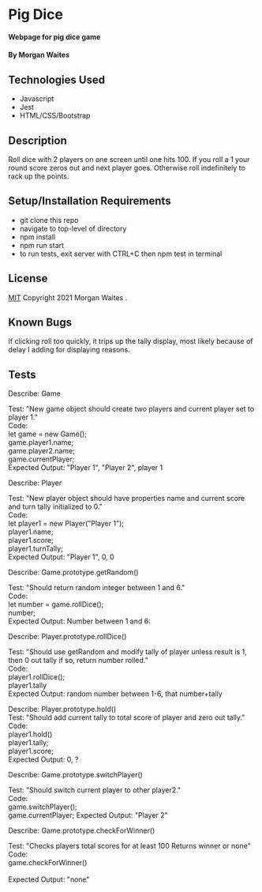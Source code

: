 # Pig Dice

#### Webpage for pig dice game

#### By Morgan Waites

## Technologies Used

* Javascript
* Jest
* HTML/CSS/Bootstrap

## Description

Roll dice with 2 players on one screen until one hits 100. If you roll a 1 your round score zeros out and next player goes. Otherwise roll indefinitely to rack up the points.

## Setup/Installation Requirements

* git clone this repo
* navigate to top-level of directory
* npm install
* npm run start
* to run tests, exit server with CTRL+C then npm test in terminal

## License
[MIT](https://opensource.org/licenses/MIT) Copyright 2021 Morgan Waites .

## Known Bugs

If clicking roll too quickly, it trips up the tally display, most likely because of delay I adding for displaying reasons.

## Tests

Describe: Game

Test: "New game object should create two players and current player set to player 1."<br>
Code: <br>
let game = new Game();<br>
game.player1.name; <br>
game.player2.name; <br>
game.currentPlayer; <br>
Expected Output: "Player 1", "Player 2", player 1<br>

Describe: Player<br>

Test: "New player object should have properties name and current score and turn tally initialized to 0."<br>
Code:<br>
let player1 = new Player("Player 1");<br>
player1.name; <br>
player1.score; <br>
player1.turnTally;<br>
Expected Output: "Player 1", 0, 0<br>

Describe: Game.prototype.getRandom()<br>

Test: "Should return random integer between 1 and 6."<br>
Code:<br>
let number = game.rollDice();<br>
number;<br>
Expected Output: Number between 1 and 6:<br>

Describe: Player.prototype.rollDice() <br>

Test: "Should use getRandom and modify tally of player unless result is 1, then 0 out tally if so, return number rolled."<br>
Code:<br>
player1.rollDice();<br>
player1.tally<br>
Expected Output: random number between 1-6, that number+tally<br>

Describe: Player.prototype.hold()<br>
Test: "Should add current tally to total score of player and zero out tally."<br>
Code:<br>
player1.hold()<br>
player1.tally;<br>
player1.score;<br>
Expected Output:  0, ? <br>

Describe: Game.prototype.switchPlayer()<br>

Test: "Should switch current player to other player2."<br>
Code:<br>
game.switchPlayer();<br>
game.currentPlayer;
Expected Output: "Player 2"<br>

Describe: Game.prototype.checkForWinner()<br>

Test: "Checks players total scores for at least 100 Returns winner or none"<br>
Code: <br>
game.checkForWinner()<br>
<br>
Expected Output: "none" <br>